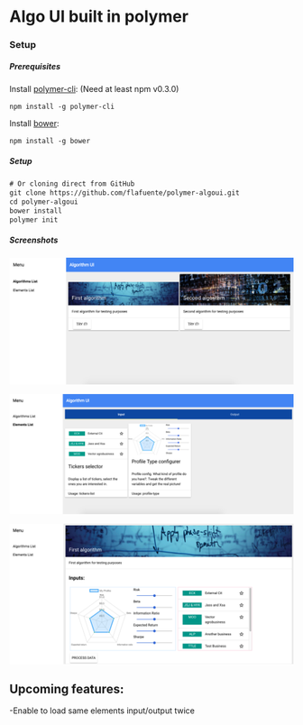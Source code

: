 # Algo UI built in polymer

### Setup

##### Prerequisites

Install [polymer-cli](https://github.com/Polymer/polymer-cli):
(Need at least npm v0.3.0)

    npm install -g polymer-cli

Install [bower](https://github.com/bower/bower):

    npm install -g bower

##### Setup
    # Or cloning direct from GitHub
    git clone https://github.com/flafuente/polymer-algoui.git
    cd polymer-algoui
    bower install
    polymer init

##### Screenshots
![Screenshot 1](https://raw.githubusercontent.com/flafuente/polymer-algoui/dev/images/screenshots/home.png)

![Screenshot 2](https://raw.githubusercontent.com/flafuente/polymer-algoui/dev/images/screenshots/elementslist.png)

![Screenshot 3](https://raw.githubusercontent.com/flafuente/polymer-algoui/dev/images/screenshots/algorithmview.png)

## Upcoming features:
-Enable to load same elements input/output twice
